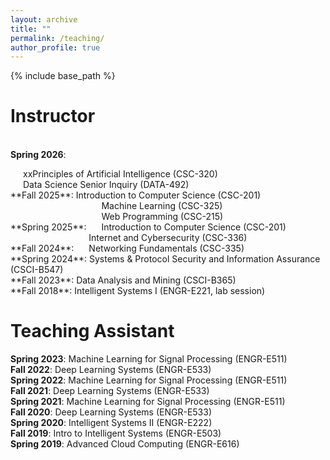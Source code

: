 ```yaml
---
layout: archive
title: ""
permalink: /teaching/
author_profile: true
---
```


{% include base_path %}

Instructor
======
<br>**Spring 2026**:
<div style="margin-left: 20px; display: inline-block;">
    xxPrinciples of Artificial Intelligence (CSC-320)<br>
    Data Science Senior Inquiry (DATA-492)
</div>
<br>**Fall 2025**: Introduction to Computer Science (CSC-201)
<br>**Spring 2025**:
<div style="margin-left: 20px; display: inline-block;">
    Machine Learning (CSC-325)<br>
    Web Programming (CSC-215)<br>
    Introduction to Computer Science (CSC-201)
</div>
<br>**Fall 2024**:
<div style="margin-left: 20px; display: inline-block;">
    Internet and Cybersecurity (CSC-336)<br>
    Networking Fundamentals (CSC-335)
</div>
<br>**Spring 2024**: Systems & Protocol Security and Information Assurance (CSCI-B547)
<br>**Fall 2023**: Data Analysis and Mining (CSCI-B365)
<br>**Fall 2018**: Intelligent Systems I (ENGR-E221, lab session)

Teaching Assistant
======
**Spring 2023**: Machine Learning for Signal Processing (ENGR-E511)
<br>**Fall 2022**: Deep Learning Systems (ENGR-E533)
<br>**Spring 2022**: Machine Learning for Signal Processing (ENGR-E511)
<br>**Fall 2021**: Deep Learning Systems (ENGR-E533)
<br>**Spring 2021**: Machine Learning for Signal Processing (ENGR-E511)
<br>**Fall 2020**: Deep Learning Systems (ENGR-E533)
<br>**Spring 2020**: Intelligent Systems II (ENGR-E222)
<br>**Fall 2019**: Intro to Intelligent Systems (ENGR-E503)
<br>**Spring 2019**: Advanced Cloud Computing (ENGR-E616)







